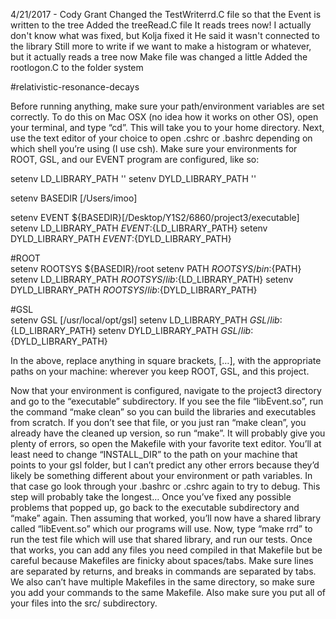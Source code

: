 4/21/2017 - Cody Grant
	Changed the TestWriterrd.C file so that the Event is written to the tree
	Added the treeRead.C file 
		It reads trees now! I actually don't know what was fixed, but Kolja fixed it
		He said it wasn't connected to the library
		Still more to write if we want to make a histogram or whatever, but it actually reads a tree now
	Make file was changed a little
	Added the rootlogon.C to the folder system


#relativistic-resonance-decays

Before running anything, make sure your path/environment variables are set correctly. To do this on Mac OSX (no idea how it works on other OS), open your terminal, and type “cd”. This will take you to your home directory. Next, use the text editor of your choice to open .cshrc or .bashrc depending on which shell you’re using (I use csh). Make sure your environments for ROOT, GSL, and our EVENT program are configured, like so:

setenv LD_LIBRARY_PATH ''
setenv DYLD_LIBRARY_PATH ''                                                                                                                                                                    

setenv BASEDIR [/Users/imoo]

setenv EVENT ${BASEDIR}[/Desktop/Y1S2/6860/project3/executable]
setenv LD_LIBRARY_PATH ${EVENT}:${LD_LIBRARY_PATH}
setenv DYLD_LIBRARY_PATH ${EVENT}:${DYLD_LIBRARY_PATH}

#ROOT                                                                                                                                                                                   
setenv ROOTSYS ${BASEDIR}/root
setenv PATH ${ROOTSYS}/bin:${PATH}
setenv LD_LIBRARY_PATH ${ROOTSYS}/lib:${LD_LIBRARY_PATH}
setenv DYLD_LIBRARY_PATH ${ROOTSYS}/lib:${DYLD_LIBRARY_PATH}

#GSL                                                                                                                                                                                    
setenv GSL [/usr/local/opt/gsl]
setenv LD_LIBRARY_PATH ${GSL}/lib:${LD_LIBRARY_PATH}
setenv DYLD_LIBRARY_PATH ${GSL}/lib:${DYLD_LIBRARY_PATH}

In the above, replace anything in square brackets, […], with the appropriate paths on your machine: wherever you keep ROOT, GSL, and this project.

Now that your environment is configured, navigate to the project3 directory and go to the “executable” subdirectory.
If you see the file “libEvent.so”, run the command “make clean” so you can build the libraries and executables from scratch.
If you don’t see that file, or you just ran “make clean”, you already have the cleaned up version, so run “make”. It will probably give you plenty of errors, so open the Makefile with your favorite text editor. You’ll at least need to change “INSTALL_DIR” to the path on your machine that points to your gsl folder, but I can’t predict any other errors because they’d likely be something different about your environment or path variables. In that case go look through your .bashrc or .cshrc again to try to debug.
This step will probably take the longest…
Once you’ve fixed any possible problems that popped up, go back to the executable subdirectory and “make” again. Then assuming that worked, you’ll now have a shared library called “libEvent.so” which our programs will use. Now, type “make rrd” to run the test file which will use that shared library, and run our tests. Once that works, you can add any files you need compiled in that Makefile but be careful because Makefiles are finicky about spaces/tabs. Make sure lines are separated by returns, and breaks in commands are separated by tabs. We also can’t have multiple Makefiles in the same directory, so make sure you add your commands to the same Makefile. Also make sure you put all of your files into the src/ subdirectory.

